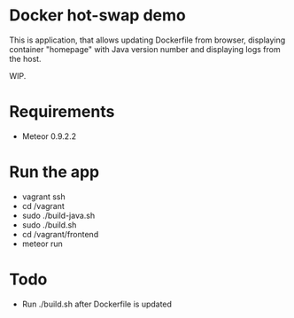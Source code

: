 Docker hot-swap demo
====================
This is application, that allows updating Dockerfile from browser, displaying container "homepage" with Java version number
and displaying logs from the host.

WIP.

Requirements
============
- Meteor 0.9.2.2

Run the app
===========
- vagrant ssh
- cd /vagrant
- sudo ./build-java.sh
- sudo ./build.sh
- cd /vagrant/frontend
- meteor run

Todo
====
- Run ./build.sh after Dockerfile is updated
